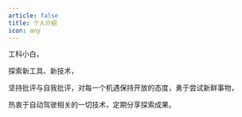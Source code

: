 ```yaml
---
article: false
title: 个人介绍
icon: any
---
```


工科小白，

探索新工具、新技术，

坚持批评与自我批评，对每一个机遇保持开放的态度，勇于尝试新鲜事物，

热衷于自动驾驶相关的一切技术，定期分享探索成果。

